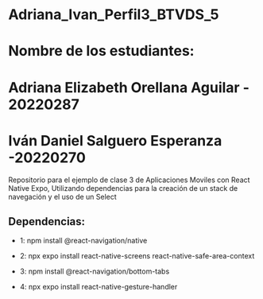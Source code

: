 ﻿# Adriana_Ivan_Perfil3_BTVDS_5
 
 # Nombre de los estudiantes:
 # Adriana Elizabeth Orellana Aguilar - 20220287
 # Iván Daniel Salguero Esperanza    -20220270

Repositorio para el ejemplo de clase 3 de Aplicaciones Moviles con React Native Expo, Utilizando dependencias para la creación de un stack de navegación y el uso de un Select

## Dependencias: 

* 1: npm install @react-navigation/native

* 2: npx expo install react-native-screens react-native-safe-area-context

* 3: npm install @react-navigation/bottom-tabs

* 4: npx expo install react-native-gesture-handler


